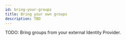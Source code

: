 ```yaml
---
id: bring-your-groups
title: Bring your own groups
description: TBD
---
```


TODO: Bring groups from your external Identity Provider.
